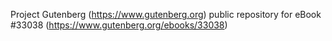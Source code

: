 Project Gutenberg (https://www.gutenberg.org) public repository for eBook #33038 (https://www.gutenberg.org/ebooks/33038)
